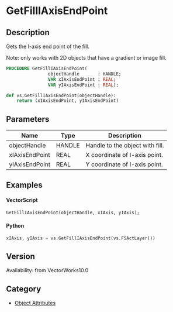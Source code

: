 # GetFillIAxisEndPoint

## Description
Gets the I-axis end point of the fill.

Note: only works with 2D objects that have a gradient or image fill.

```pascal
PROCEDURE GetFillIAxisEndPoint(
				objectHandle       : HANDLE;
				VAR xIAxisEndPoint : REAL;
				VAR yIAxisEndPoint : REAL);
```

```python
def vs.GetFillIAxisEndPoint(objectHandle):
    return (xIAxisEndPoint, yIAxisEndPoint)
```

## Parameters
|Name|Type|Description|
|---|---|---|
|objectHandle|HANDLE|Handle to the object with fill.|
|xIAxisEndPoint|REAL|X coordinate of I-axis point.|
|yIAxisEndPoint|REAL|Y coordinate of I-axis point.|

## Examples
#### VectorScript ####
```pascal
GetFillIAxisEndPoint(objectHandle, xIAxis, yIAxis);
```
#### Python ####
```python
xIAxis, yIAxis = vs.GetFillIAxisEndPoint(vs.FSActLayer())
```

## Version
Availability: from VectorWorks10.0

## Category
* [Object Attributes](../Categories/Object%20Attributes.md)
